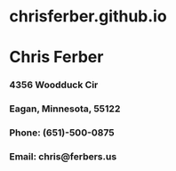 # chrisferber.github.io
<html>
  <h1>Chris Ferber</h1>
  <head>
    <h3>4356 Woodduck Cir</h3>
    <h3>Eagan, Minnesota, 55122</h3>
    <h3>Phone: (651)-500-0875</h3>
    <h3>Email: chris@ferbers.us</h3>
  </head>
  <body>
    


</body>
</html>
